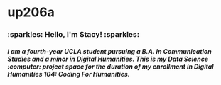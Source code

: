 <h1>
 up206a

<h3>
 :sparkles: Hello, I'm Stacy! :sparkles:

<h5> 
 I am a fourth-year UCLA student pursuing a B.A. in Communication Studies and a minor in Digital Humanities. 
 This is my Data Science :computer: project space for the duration of my enrollment in Digital Humanities 104: Coding For Humanities. 
  
